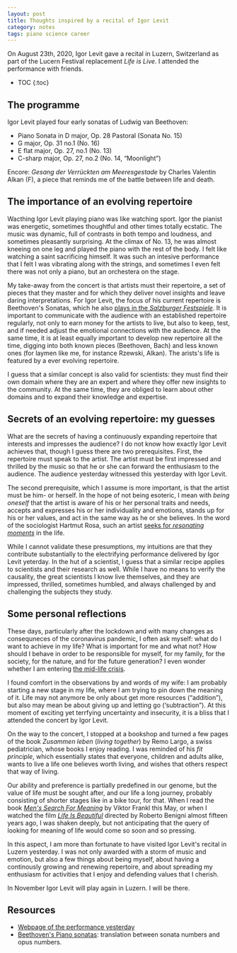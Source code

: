 ```yaml
---
layout: post
title: Thoughts inspired by a recital of Igor Levit
category: notes
tags: piano science career
---
```


On August 23th, 2020, Igor Levit gave a recital in Luzern, Switzerland as part
of the Lucern Festival replacement *Life is Live*. I attended the performance
with friends.

* TOC
{:toc}

## The programme

Igor Levit played four early sonatas of Ludwig van Beethoven:

* Piano Sonata in D major, Op. 28 Pastoral (Sonata No. 15)
* G major, Op. 31 no.1 (No. 16)
* E flat major, Op. 27, no.1 (No. 13)
* C-sharp major, Op. 27, no.2 (No. 14, &ldquo;Moonlight&rdquo;)

Encore: *Gesang der Verrückten am Meeresgestade* by Charles Valentin Alkan (F),
a piece that reminds me of the battle between life and death.

## The importance of an evolving repertoire

Wacthing Igor Levit playing piano was like watching sport. Igor the
pianist was energetic, sometimes thoughtful and other times totally ecstatic.
The music was dynamic, full of contrasts in both tempo and loudness, and
sometimes pleasantly surprising. At the climax of No. 13, he was almost kneeing
on one leg and played the piano with the rest of the body. I felt like watching
a saint sacrificing himself. It was such an intesive performance that I felt I
was vibrating along with the strings, and sometimes I even felt there was not
only a piano, but an orchestera on the stage.

My take-away from the concert is that artists must their repertoire, a set of
pieces that they master and for which they deliver novel insights and leave
daring interpretations. For Igor Levit, the focus of his current repertoire is
Beethoven's Sonatas, which he also [plays in the *Salzburger
Festspiele*](https://www.salzburgerfestspiele.at/a/igor-levit). It is important
to communicate with the audience with an established repertoire regularly, not
only to earn money for the artists to live, but also to keep, test, and if
needed adjust the emotional connections with the audience. At the same time, it
is at least equally important to develop new repertoire all the time, digging
into both known pieces (Beethoven, Bach) and less known ones (for laymen like
me, for instance Rzewski, Alkan).  The arists's life is featured by a ever
evolving repertoire.

I guess that a similar concept is also valid for scientists: they must find
their own domain where they are an expert and where they offer new insights to
the community. At the same time, they are obliged to learn about other domains
and to expand their knowledge and expertise.

## Secrets of an evolving repertoire: my guesses

What are the secrets of having a continuously expanding repertoire that
interests and impresses the audience? I do not know how exactly Igor Levit
achieves that, though I guess there are two prerequisites. First, the repertoire
must speak to the artist. The artist must be first impressed and thrilled by the
music so that he or she can forward the enthusiasm to the audience. The audience
yesterday witnessed this yesterday with Igor Levit.

The second prerequisite, which I assume is more important, is that the artist
must be him- or herself. In the hope of not being esoteric, I mean with *being
oneself* that the artist is aware of his or her personal traits and needs,
accepts and expresses his or her individuality and emotions, stands up for his
or her values, and act in the same way as he or she believes. In the word of the
sociologist Hartmut Rosa, such an artist [seeks for *resonating
moments*](https://en.wikipedia.org/wiki/Resonance_(sociology)) in the life.

While I cannot validate these presumptions, my intuitions are that they
contribute substantially to the electrifying performance delivered by Igor Levit
yeterday. In the hut of a scientist, I guess that a similar recipe applies to
scientists and their research as well. While I have no means to verify the
causality, the great scientists I know live themselves, and they are impressed,
thrilled, sometimes humbled, and always challenged by and challenging the
subjects they study.

## Some personal reflections

These days, particularly after the lockdown and with many changes as
consequneces of the coronavirus pandemic, I often ask myself: what do I want to
achieve in my life? What is important for me and what not? How should I behave
in order to be responsible for myself, for my family, for the society, for the
nature, and for the future generation? I even wonder whether I am entering [the
mid-life
crisis](https://getpocket.com/explore/item/the-real-roots-of-midlife-crisis).

I found comfort in the observations by and words of my wife: I am probably
starting a new stage in my life, where I am trying to pin down the meaning of
it. Life may not anymore be only about get more resources
(&ldquo;addition&rdquo;), but also may mean be about giving up and letting go
(&lsquo;subtraction&rdquo;). At this moment of exciting yet terrfying
uncertainty and insecurity, it is a bliss that I attended the concert by Igor
Levit.

On the way to the concert, I stopped at a bookshop and turned a few pages of the
book *Zusammen leben* (*living together*) by Remo Largo, a swiss pediatrician,
whose books I enjoy reading. I was reminded of his *fit principle*, which
essentially states that everyone, children and adults alike, wants to live a
life one believes worth living, and wishes that others respect that way of
living.

Our ability and preference is partially predefined in our genome, but the value
of life must be sought after, and our life a long journey, probably consisting
of shorter stages like in a bike tour, for that. When I read the book [*Men's
Search For Meaning*](https://en.wikipedia.org/wiki/Man%27s_Search_for_Meaning)
by Viktor Frankl this May, or when I watched the film [*Life Is
Beautiful*](https://en.wikipedia.org/wiki/Life_Is_Beautiful) directed by Roberto
Benigni almost fifteen years ago, I was shaken deeply, but not anticipating that
the query of looking for meaning of life would come so soon and so pressing.

In this aspect, I am more than fortunate to have visited Igor Levit's recital in
Luzern yesterday. I was not only awarded with a storm of music and emotion,
but also a few things about being myself, about having a continously growing and
renewing repertoire, and about spreading my enthusiasm for activities that I
enjoy and defending values that I cherish.

In November Igor Levit will play again in Luzern. I will be there.

## Resources

* [Webpage of the performance yesterday](https://www.lucernefestival.ch/en/program/igor-levit/1516)
* [Beethoven's Piano sonatas](https://en.wikipedia.org/wiki/Piano_sonatas_(Beethoven)):
  translation between sonata numbers and opus numbers.
